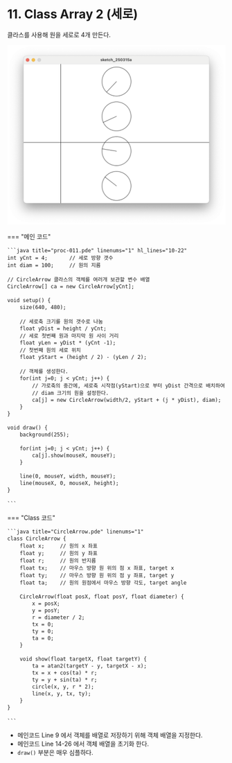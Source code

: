 # 11. Class Array 2 (세로)

클라스를 사용해 원을 세로로 4개 만든다.

![실행한 모습](../img/processing-011.png)

=== "메인 코드"

    ```java title="proc-011.pde" linenums="1" hl_lines="10-22"
    int yCnt = 4;       // 세로 방향 갯수
    int diam = 100;     // 원의 지름

    // CircleArrow 클라스의 객체를 여러개 보관할 변수 배열
    CircleArrow[] ca = new CircleArrow[yCnt];   
    ​
    void setup() {
        size(640, 480);
        
        // 세로축 크기를 원의 갯수로 나눔
        float yDist = height / yCnt;
        // 세로 첫번째 원과 마지막 원 사이 거리
        float yLen = yDist * (yCnt -1);
        // 첫번째 원의 세로 위치   
        float yStart = (height / 2) - (yLen / 2);
        
        // 객체를 생성한다.
        for(int j=0; j < yCnt; j++) {
            // 가로축의 중간에, 세로축 시작점(yStart)으로 부터 yDist 간격으로 배치하여
            // diam 크기의 원을 설정한다.
            ca[j] = new CircleArrow(width/2, yStart + (j * yDist), diam);
        }
    }
    ​
    void draw() {
        background(255);
    ​
        for(int j=0; j < yCnt; j++) {
            ca[j].show(mouseX, mouseY);
        }
    ​
        line(0, mouseY, width, mouseY);
        line(mouseX, 0, mouseX, height);
    }

    ```

=== "Class 코드"

    ```java title="CircleArrow.pde" linenums="1"
    class CircleArrow {
        float x;     // 원의 x 좌표
        float y;     // 원의 y 좌표
        float r;     // 원의 반지름
        float tx;    // 마우스 방향 원 위의 점 x 좌표, target x
        float ty;    // 마우스 방향 원 위의 점 y 좌표, target y
        float ta;    // 원의 원점에서 마우스 방향 각도, target angle
    
        CircleArrow(float posX, float posY, float diameter) {
            x = posX;
            y = posY;
            r = diameter / 2;
            tx = 0;
            ty = 0;
            ta = 0;
        }
    
        void show(float targetX, float targetY) {
            ta = atan2(targetY - y, targetX - x);
            tx = x + cos(ta) * r;
            ty = y + sin(ta) * r;
            circle(x, y, r * 2);
            line(x, y, tx, ty);
        }
    }

    ```

* 메인코드 Line 9 에서 객체를 배열로 저장하기 위해 객체 배열을 지정한다.
* 메인코드 Line 14-26 에서 객체 배열을 초기화 한다.
* `draw()` 부분은 매우 심플하다.